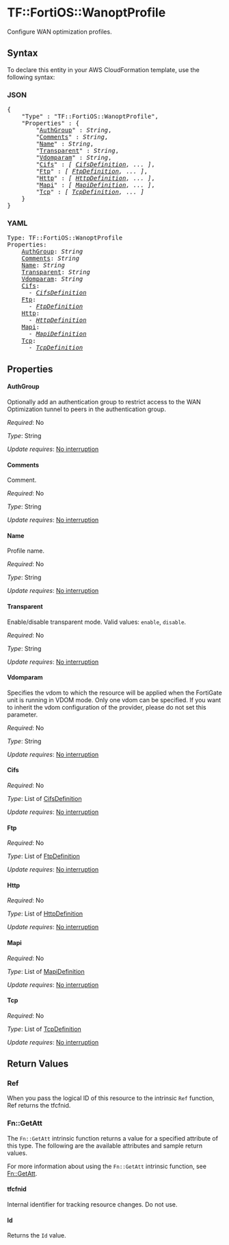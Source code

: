 # TF::FortiOS::WanoptProfile

Configure WAN optimization profiles.

## Syntax

To declare this entity in your AWS CloudFormation template, use the following syntax:

### JSON

<pre>
{
    "Type" : "TF::FortiOS::WanoptProfile",
    "Properties" : {
        "<a href="#authgroup" title="AuthGroup">AuthGroup</a>" : <i>String</i>,
        "<a href="#comments" title="Comments">Comments</a>" : <i>String</i>,
        "<a href="#name" title="Name">Name</a>" : <i>String</i>,
        "<a href="#transparent" title="Transparent">Transparent</a>" : <i>String</i>,
        "<a href="#vdomparam" title="Vdomparam">Vdomparam</a>" : <i>String</i>,
        "<a href="#cifs" title="Cifs">Cifs</a>" : <i>[ <a href="cifsdefinition.md">CifsDefinition</a>, ... ]</i>,
        "<a href="#ftp" title="Ftp">Ftp</a>" : <i>[ <a href="ftpdefinition.md">FtpDefinition</a>, ... ]</i>,
        "<a href="#http" title="Http">Http</a>" : <i>[ <a href="httpdefinition.md">HttpDefinition</a>, ... ]</i>,
        "<a href="#mapi" title="Mapi">Mapi</a>" : <i>[ <a href="mapidefinition.md">MapiDefinition</a>, ... ]</i>,
        "<a href="#tcp" title="Tcp">Tcp</a>" : <i>[ <a href="tcpdefinition.md">TcpDefinition</a>, ... ]</i>
    }
}
</pre>

### YAML

<pre>
Type: TF::FortiOS::WanoptProfile
Properties:
    <a href="#authgroup" title="AuthGroup">AuthGroup</a>: <i>String</i>
    <a href="#comments" title="Comments">Comments</a>: <i>String</i>
    <a href="#name" title="Name">Name</a>: <i>String</i>
    <a href="#transparent" title="Transparent">Transparent</a>: <i>String</i>
    <a href="#vdomparam" title="Vdomparam">Vdomparam</a>: <i>String</i>
    <a href="#cifs" title="Cifs">Cifs</a>: <i>
      - <a href="cifsdefinition.md">CifsDefinition</a></i>
    <a href="#ftp" title="Ftp">Ftp</a>: <i>
      - <a href="ftpdefinition.md">FtpDefinition</a></i>
    <a href="#http" title="Http">Http</a>: <i>
      - <a href="httpdefinition.md">HttpDefinition</a></i>
    <a href="#mapi" title="Mapi">Mapi</a>: <i>
      - <a href="mapidefinition.md">MapiDefinition</a></i>
    <a href="#tcp" title="Tcp">Tcp</a>: <i>
      - <a href="tcpdefinition.md">TcpDefinition</a></i>
</pre>

## Properties

#### AuthGroup

Optionally add an authentication group to restrict access to the WAN Optimization tunnel to peers in the authentication group.

_Required_: No

_Type_: String

_Update requires_: [No interruption](https://docs.aws.amazon.com/AWSCloudFormation/latest/UserGuide/using-cfn-updating-stacks-update-behaviors.html#update-no-interrupt)

#### Comments

Comment.

_Required_: No

_Type_: String

_Update requires_: [No interruption](https://docs.aws.amazon.com/AWSCloudFormation/latest/UserGuide/using-cfn-updating-stacks-update-behaviors.html#update-no-interrupt)

#### Name

Profile name.

_Required_: No

_Type_: String

_Update requires_: [No interruption](https://docs.aws.amazon.com/AWSCloudFormation/latest/UserGuide/using-cfn-updating-stacks-update-behaviors.html#update-no-interrupt)

#### Transparent

Enable/disable transparent mode. Valid values: `enable`, `disable`.

_Required_: No

_Type_: String

_Update requires_: [No interruption](https://docs.aws.amazon.com/AWSCloudFormation/latest/UserGuide/using-cfn-updating-stacks-update-behaviors.html#update-no-interrupt)

#### Vdomparam

Specifies the vdom to which the resource will be applied when the FortiGate unit is running in VDOM mode. Only one vdom can be specified. If you want to inherit the vdom configuration of the provider, please do not set this parameter.

_Required_: No

_Type_: String

_Update requires_: [No interruption](https://docs.aws.amazon.com/AWSCloudFormation/latest/UserGuide/using-cfn-updating-stacks-update-behaviors.html#update-no-interrupt)

#### Cifs

_Required_: No

_Type_: List of <a href="cifsdefinition.md">CifsDefinition</a>

_Update requires_: [No interruption](https://docs.aws.amazon.com/AWSCloudFormation/latest/UserGuide/using-cfn-updating-stacks-update-behaviors.html#update-no-interrupt)

#### Ftp

_Required_: No

_Type_: List of <a href="ftpdefinition.md">FtpDefinition</a>

_Update requires_: [No interruption](https://docs.aws.amazon.com/AWSCloudFormation/latest/UserGuide/using-cfn-updating-stacks-update-behaviors.html#update-no-interrupt)

#### Http

_Required_: No

_Type_: List of <a href="httpdefinition.md">HttpDefinition</a>

_Update requires_: [No interruption](https://docs.aws.amazon.com/AWSCloudFormation/latest/UserGuide/using-cfn-updating-stacks-update-behaviors.html#update-no-interrupt)

#### Mapi

_Required_: No

_Type_: List of <a href="mapidefinition.md">MapiDefinition</a>

_Update requires_: [No interruption](https://docs.aws.amazon.com/AWSCloudFormation/latest/UserGuide/using-cfn-updating-stacks-update-behaviors.html#update-no-interrupt)

#### Tcp

_Required_: No

_Type_: List of <a href="tcpdefinition.md">TcpDefinition</a>

_Update requires_: [No interruption](https://docs.aws.amazon.com/AWSCloudFormation/latest/UserGuide/using-cfn-updating-stacks-update-behaviors.html#update-no-interrupt)

## Return Values

### Ref

When you pass the logical ID of this resource to the intrinsic `Ref` function, Ref returns the tfcfnid.

### Fn::GetAtt

The `Fn::GetAtt` intrinsic function returns a value for a specified attribute of this type. The following are the available attributes and sample return values.

For more information about using the `Fn::GetAtt` intrinsic function, see [Fn::GetAtt](https://docs.aws.amazon.com/AWSCloudFormation/latest/UserGuide/intrinsic-function-reference-getatt.html).

#### tfcfnid

Internal identifier for tracking resource changes. Do not use.

#### Id

Returns the <code>Id</code> value.

